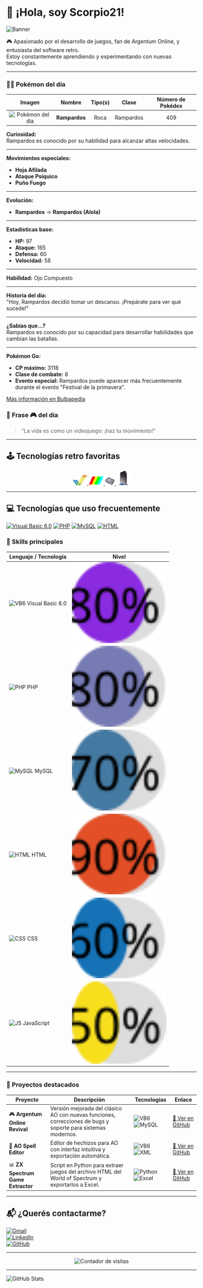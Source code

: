 # 👋 ¡Hola, soy Scorpio21!

![Banner](https://capsule-render.vercel.app/api?type=waving&color=gradient&height=200&section=header&text=¡Bienvenidos!&fontSize=40&fontAlignY=35)

🎮 Apasionado por el desarrollo de juegos, fan de Argentum Online, y entusiasta del software retro.  
Estoy constantemente aprendiendo y experimentando con nuevas tecnologías.

---

<!-- POKEMON_INFO -->

### 🐱‍👤 Pokémon del día

| Imagen | Nombre | Tipo(s) | Clase | Número de Pokédex |
|:------:|:------:|:-------:|:-----:|:-----------------:|
| ![Pokémon del día](https://raw.githubusercontent.com/PokeAPI/sprites/master/sprites/pokemon/409.png) | **Rampardos** | Roca | Rampardos | 409 |

**Curiosidad:**  
Rampardos es conocido por su habilidad para alcanzar altas velocidades.

---

**Movimientos especiales:**
- **Hoja Afilada**
- **Ataque Psíquico**
- **Puño Fuego**

---

**Evolución:**  
- **Rampardos** → **Rampardos (Alola)**

---

**Estadísticas base:**
- **HP:** 97
- **Ataque:** 165
- **Defensa:** 60
- **Velocidad:** 58

---

**Habilidad:** Ojo Compuesto 

---

**Historia del día:**  
"Hoy, Rampardos decidió tomar un descanso. ¡Prepárate para ver qué sucede!"

---

**¿Sabías que...?**  
Rampardos es conocido por su capacidad para desarrollar habilidades que cambian las batallas.

---

**Pokémon Go:**
- **CP máximo:** 3118
- **Clase de combate:** 8
- **Evento especial:** Rampardos puede aparecer más frecuentemente durante el evento "Festival de la primavera".

[Más información en Bulbapedia](https://bulbapedia.bulbagarden.net/wiki/Rampardos_(Pokémon))

<!-- END_POKEMON_INFO -->


<!-- FRASE_GAMER -->

### 💬 Frase 🎮 del día
> "La vida es como un videojuego: ¡haz tu movimiento!"
<!-- END_FRASE_GAMER -->

---

## 🕹️ Tecnologías retro favoritas

<p align="center">
  <a href="https://es.wikipedia.org/wiki/Amiga">
    <img src="imagenes/amiga.png" alt="Amiga">
  </a>
  <a href="https://es.wikipedia.org/wiki/ZX_Spectrum">
    <img src="imagenes/zx_spectrum.png" alt="ZX Spectrum" width="40">
  </a>
  <a href="https://es.wikipedia.org/wiki/PlayStation">
    <img src="imagenes/playstation.png" alt="PlayStation">
  </a>
  <a href="https://es.wikipedia.org/wiki/PlayStation_2">
    <img src="imagenes/playstation2.png" alt="PlayStation 2">
  </a>
</p>

---

## 💻 Tecnologías que uso frecuentemente

[![Visual Basic 6.0](https://img.shields.io/badge/Visual%20Basic%206.0-0078D7?style=for-the-badge&logo=visualbasic&logoColor=white)](https://www.microsoft.com/en-us/download/details.aspx?id=24417)
[![PHP](https://img.shields.io/badge/PHP-777BB4?style=for-the-badge&logo=php&logoColor=white)](https://www.php.net/)
[![MySQL](https://img.shields.io/badge/MySQL-4479A1?style=for-the-badge&logo=mysql&logoColor=white)](https://www.mysql.com/)
[![HTML](https://img.shields.io/badge/HTML5-E34F26?style=for-the-badge&logo=html5&logoColor=white)](https://developer.mozilla.org/en-US/docs/Web/HTML)

### 🧠 Skills principales

| Lenguaje / Tecnología | Nivel |
|------------------------|-------|
| ![VB6](https://img.shields.io/badge/-VB6-blueviolet) Visual Basic 6.0 | <img src="https://raw.githubusercontent.com/scorpio21/scorpio21/main/svg-progress/vb6-progress.svg" width="250" /> |
| ![PHP](https://img.shields.io/badge/-PHP-777BB4?logo=php&logoColor=fff) PHP | <img src="https://raw.githubusercontent.com/scorpio21/scorpio21/main/svg-progress/php-progress.svg" width="250" /> |
| ![MySQL](https://img.shields.io/badge/-MySQL-4479A1?logo=mysql&logoColor=fff) MySQL | <img src="https://raw.githubusercontent.com/scorpio21/scorpio21/main/svg-progress/mysql-progress.svg" width="250" /> |
| ![HTML](https://img.shields.io/badge/-HTML5-E34F26?logo=html5&logoColor=fff) HTML | <img src="https://raw.githubusercontent.com/scorpio21/scorpio21/main/svg-progress/html-progress.svg" width="250" /> |
| ![CSS](https://img.shields.io/badge/-CSS3-1572B6?logo=css3&logoColor=fff) CSS | <img src="https://raw.githubusercontent.com/scorpio21/scorpio21/main/svg-progress/css-progress.svg" width="250" /> |
| ![JS](https://img.shields.io/badge/-JavaScript-F7DF1E?logo=javascript&logoColor=000) JavaScript | <img src="https://raw.githubusercontent.com/scorpio21/scorpio21/main/svg-progress/js-progress.svg" width="250" /> |

---

### 📌 Proyectos destacados

| Proyecto | Descripción | Tecnologías | Enlace |
|---------|-------------|-------------|--------|
| 🎮 **Argentum Online Revival** | Versión mejorada del clásico AO con nuevas funciones, correcciones de bugs y soporte para sistemas modernos. | ![VB6](https://img.shields.io/badge/-VB6-blueviolet) ![MySQL](https://img.shields.io/badge/-MySQL-4479A1?logo=mysql&logoColor=fff) | [🔗 Ver en GitHub](https://github.com/scorpio21/argentum-online-revival) |
| 🧙 **AO Spell Editor** | Editor de hechizos para AO con interfaz intuitiva y exportación automática. | ![VB6](https://img.shields.io/badge/-VB6-blueviolet) ![XML](https://img.shields.io/badge/-XML-orange) | [🔗 Ver en GitHub](https://github.com/scorpio21/ao-spell-editor) |
| 📊 **ZX Spectrum Game Extractor** | Script en Python para extraer juegos del archivo HTML del World of Spectrum y exportarlos a Excel. | ![Python](https://img.shields.io/badge/-Python-3776AB?logo=python&logoColor=white) ![Excel](https://img.shields.io/badge/-Excel-217346?logo=microsoft-excel&logoColor=white) | [🔗 Ver en GitHub](https://github.com/scorpio21/zx-spectrum-extractor) |

---

## 📬 ¿Querés contactarme?

[![Gmail](https://img.shields.io/badge/Gmail-D14836?style=for-the-badge&logo=gmail&logoColor=white)](mailto:sonscorpio@gmail.com)  
[![LinkedIn](https://img.shields.io/badge/LinkedIn-0A66C2?style=for-the-badge&logo=linkedin&logoColor=white)](https://www.linkedin.com/in/scorpio21/)  
[![GitHub](https://img.shields.io/badge/GitHub-181717?style=for-the-badge&logo=github&logoColor=white)](https://github.com/scorpio21)

---

<p align="center">
  <img src="https://profile-counter.glitch.me/scorpio21/count.svg" alt="Contador de visitas">
</p>

---

![GitHub Stats](https://github-readme-stats.vercel.app/api?username=scorpio21&show_icons=true&theme=tokyonight)

<!-- Última actualización: 2025-04-11T12:34:02.223425 -->
